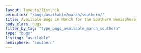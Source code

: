 ```yaml
---
layout: layouts/list.njk
permalink: "/bugs/available/march/southern/"
title: Available Bugs in March for the Southern Hemisphere
body_class: bugs
filter_by_tag: "type_bugs_available_march_southern"
type: "bugs"
listing: "available"
hemisphere: "southern"
---
```

